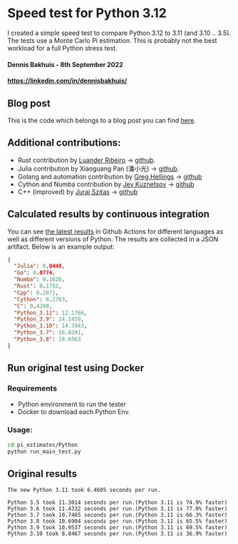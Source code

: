 # Speed test for Python 3.12

I created a simple speed test to compare Python 3.12 to 3.11 (and 3.10 .. 3.5).
The tests use a Monte Carlo Pi estimation. This is probably not the best workload for a full Python stress test.

#### Dennis Bakhuis - 8th September 2022

#### https://linkedin.com/in/dennisbakhuis/

## Blog post

This is the code which belongs to a blog post you can find [here](https://towardsdatascience.com/python-3-14-will-be-faster-than-c-a97edd01d65d).

## Additional contributions:

- Rust contribution by [Luander Ribeiro](https://linkedin.com/in/luander/) -> [github](https://github.com/luander).
- Julia contribution by Xiaoguang Pan (潘小光) -> [github](https://github.com/panxiaoguang).
- Golang and automation contribution by [Greg Hellings](https://www.linkedin.com/in/gregory-hellings-97b15058/) -> [github](https://github.com/greg-hellings/)
- Cython and Numba contribution by [Jev Kuznetsov](https://www.linkedin.com/in/jev-kuznetsov/) -> [github](https://github.com/sjev)
- C++ (improved) by [Juraj Szitas](https://www.linkedin.com/in/juraj-szitas/) -> [github](https://github.com/JSzitas)

## Calculated results by continuous integration

You can see [the latest results](https://github.com/dennisbakhuis/python3.11_speedtest/actions/workflows/run.yml) in Github Actions for different languages as
well as different versions of Python. The results are collected in a JSON artifact. Below is an example output:

```json
{
  "Julia": 0.0448,
  "Go": 0.0774,
  "Numba": 0.1626,
  "Rust": 0.1755,
  "Cpp": 0.2071,
  "Cython": 0.2703,
  "C": 0.4208,
  "Python_3.11": 12.1766,
  "Python_3.9": 14.1459,
  "Python_3.10": 14.3943,
  "Python_3.7": 16.0291,
  "Python_3.8": 18.6563
}
```

## Run original test using Docker

### Requirements

- Python environment to run the tester
- Docker to download each Python Env.

### Usage:

```bash
cd pi_estimates/Python
python run_main_test.py
```

## Original results

```stdout
The new Python 3.11 took 6.4605 seconds per run.

Python 3.5 took 11.3014 seconds per run.(Python 3.11 is 74.9% faster)
Python 3.6 took 11.4332 seconds per run.(Python 3.11 is 77.0% faster)
Python 3.7 took 10.7465 seconds per run.(Python 3.11 is 66.3% faster)
Python 3.8 took 10.6904 seconds per run.(Python 3.11 is 65.5% faster)
Python 3.9 took 10.9537 seconds per run.(Python 3.11 is 69.5% faster)
Python 3.10 took 8.8467 seconds per run.(Python 3.11 is 36.9% faster)
```
